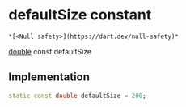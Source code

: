 


# defaultSize constant




    *[<Null safety>](https://dart.dev/null-safety)*


[double](https://api.flutter.dev/flutter/dart-core/double-class.html) const defaultSize
  







## Implementation

```dart
static const double defaultSize = 200;


```







